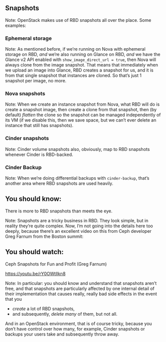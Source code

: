 ## Snapshots

Note: OpenStack makes use of RBD snapshots all over the place. Some
examples:


### Ephemeral storage

Note:
As mentioned before, if we’re running on Nova with ephemeral storage
on RBD, *and* we’re also running on Glance on RBD, *and* we have the
Glance v2 API enabled with `show_image_direct_url = true`, then Nova
will always clone from the image snapshot. That means that immediately
when we upload an image into Glance, RBD creates a snapshot for us,
and it is from that single snapshot that instances are cloned. So
that’s just 1 snapshot per image, no more.


### Nova snapshots

Note:
When we create an instance snapshot from Nova, what RBD will do is
create a snapshot image, then create a clone from that snapshot, then
(by default) _flatten_ the clone so the snapshot can be managed
independently of its VM (if we disable this, then we save space, but
we can’t ever delete an instance that still has snapshots). 


### Cinder snapshots

Note:
Cinder volume snapshots also, obviously, map to RBD snapshots whenever
Cinder is RBD-backed.


### Cinder Backup

Note:
When we’re doing differential backups with `cinder-backup`, that’s
another area where RBD snapshots are used heavily.


## You should know:
There is more to RBD snapshots than meets the eye.

Note:
Snapshots are a tricky business in RBD. They look simple, but in
reality they’re quite complex. Now, I’m not going into the details
here too deeply, because there’s an excellent video on this from Ceph
developer Greg Farnum from the Boston summit:


## You should watch:
Ceph Snapshots for Fun and Profit (Greg Farnum)

https://youtu.be/rY0OWtllkn8

Note:
In particular: you should know and understand that snapshots aren’t
free, and that snapshots are particularly affected by one internal
detail of their implementation that causes really, really bad side
effects in the event that you

* *create* a lot of RBD snapshots,
* and subsequently, *delete many* of them, but not all.

And in an OpenStack environment, that is of course tricky, because you
don’t have control over how many, for example, Cinder snapshots or
backups your users take and subsequently throw away.
